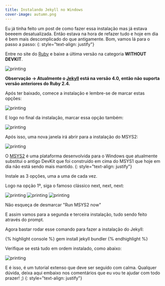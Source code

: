 ```yaml
---
title: Instalando Jekyll no Windows
cover-image: autumn.png
---
```



Eu já tinha feito um post de como fazer essa instalação mas já estava beeeem desatualizada. Então
estava na hora de refazer tudo e hoje em dia é bem mais descomplicado do que antigamente. Bom, vamos
lá para o passo a passo:
{: style="text-align: justify"}

<!--more-->

Entre no site do [Ruby](https://rubyinstaller.org/downloads/) e baixe a última versão na categoria **WITHOUT DEVKIT**.


<img src="https://i.imgur.com/gSJFFUy.png" alt="printing">

**Observação -> Atualmente o [Jekyll](https://github.com/jekyll/jekyll/releases/tag/v4.0.0) está na versão 4.0, então não suporta versão anteriores do Ruby 2.4.**

Após ter baixado, comece a instalação e lembre-se de marcar estas opções:

<img src="https://i.imgur.com/SRxBAIM.png" alt="printing" >

E logo no final da instalação, marcar essa opção também:

<img src="https://i.imgur.com/1sMgFii.png" alt="printing" >

Após isso, uma nova janela irá abrir para a instalação do MSYS2:

<img src="https://i.imgur.com/2A8xnDY.png" alt="printing" >

O [MSYS2](https://www.msys2.org/) é uma plataforma desenvolvida para o Windows que atualmente substitui o antigo DevKit que foi construído em cima do MSYS1 que hoje em dia não está sendo mais mantido.
{: style="text-align: justify"}

Instale as 3 opções, uma a uma de cada vez.

Logo na opção 1º, siga o famoso clássico next, next, next:


<img src="https://www.msys2.org/1_msys32-start.png" alt="printing" >

<img src="https://www.msys2.org/2_msys32-install_path.png" alt="printing" >

<img src="https://www.msys2.org/5_msys2-finish_install.png" alt="printing" >

Não esqueça de desmarcar "Run MSYS2 now"

E assim vamos para a segunda e terceira instalação, tudo sendo feito através do prompt.

Agora bastar rodar esse comando para fazer a instalação do Jekyll:

{% highlight console %}
gem install jekyll bundler
{% endhighlight %}

Verifique se está tudo em ordem instalado, como abaixo:

<img src="https://i.imgur.com/9P9aUdL.png" alt="printing" >

E é isso, é um tutorial extenso que deve ser seguido com calma. Qualquer dúvida, deixa aqui embaixo nos comentários que eu vou te ajudar com todo prazer! ;)
{: style="text-align: justify"}